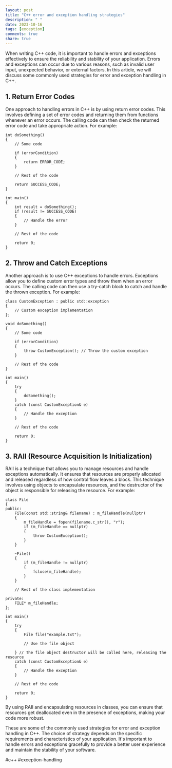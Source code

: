 ```yaml
---
layout: post
title: "C++ error and exception handling strategies"
description: " "
date: 2023-10-16
tags: [exception]
comments: true
share: true
---
```


When writing C++ code, it is important to handle errors and exceptions effectively to ensure the reliability and stability of your application. Errors and exceptions can occur due to various reasons, such as invalid user input, unexpected behavior, or external factors. In this article, we will discuss some commonly used strategies for error and exception handling in C++.

## 1. Return Error Codes

One approach to handling errors in C++ is by using return error codes. This involves defining a set of error codes and returning them from functions whenever an error occurs. The calling code can then check the returned error code and take appropriate action. For example:

```
int doSomething()
{
    // Some code
    
    if (errorCondition)
    {
        return ERROR_CODE;
    }
    
    // Rest of the code
    
    return SUCCESS_CODE;
}

int main()
{
    int result = doSomething();
    if (result != SUCCESS_CODE)
    {
        // Handle the error
    }
    
    // Rest of the code
    
    return 0;
}
```

## 2. Throw and Catch Exceptions

Another approach is to use C++ exceptions to handle errors. Exceptions allow you to define custom error types and throw them when an error occurs. The calling code can then use a try-catch block to catch and handle the thrown exception. For example:

```
class CustomException : public std::exception
{
    // Custom exception implementation
};

void doSomething()
{
    // Some code
    
    if (errorCondition)
    {
        throw CustomException(); // Throw the custom exception
    }
    
    // Rest of the code
}

int main()
{
    try
    {
        doSomething();
    }
    catch (const CustomException& e)
    {
        // Handle the exception
    }
    
    // Rest of the code
    
    return 0;
}
```

## 3. RAII (Resource Acquisition Is Initialization)

RAII is a technique that allows you to manage resources and handle exceptions automatically. It ensures that resources are properly allocated and released regardless of how control flow leaves a block. This technique involves using objects to encapsulate resources, and the destructor of the object is responsible for releasing the resource. For example:

```
class File
{
public:
    File(const std::string& filename) : m_fileHandle(nullptr)
    {
        m_fileHandle = fopen(filename.c_str(), "r");
        if (m_fileHandle == nullptr)
        {
            throw CustomException();
        }
    }
    
    ~File()
    {
        if (m_fileHandle != nullptr)
        {
            fclose(m_fileHandle);
        }
    }
    
    // Rest of the class implementation
    
private:
    FILE* m_fileHandle;
};

int main()
{
    try
    {
        File file("example.txt");
        
        // Use the file object
        
    } // The file object destructor will be called here, releasing the resource
    catch (const CustomException& e)
    {
        // Handle the exception
    }
    
    // Rest of the code
    
    return 0;
}
```

By using RAII and encapsulating resources in classes, you can ensure that resources get deallocated even in the presence of exceptions, making your code more robust.

These are some of the commonly used strategies for error and exception handling in C++. The choice of strategy depends on the specific requirements and characteristics of your application. It's important to handle errors and exceptions gracefully to provide a better user experience and maintain the stability of your software.

\#c++ #exception-handling